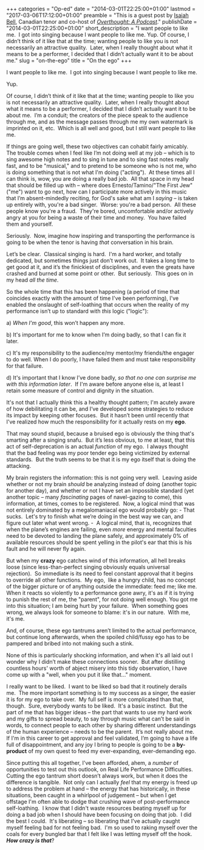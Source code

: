 +++
categories = "Op-ed"
date = "2014-03-01T22:25:00+01:00"
lastmod = "2017-03-06T17:12:00+01:00"
preamble = "This is a guest post by [Isaiah Bell](/authors/isaiah-bell/), Canadian tenor and co-host of [*Overthought: A Podcast*](http://www.overthoughtpodcast.com/)."
publishDate = "2014-03-01T22:25:00+01:00"
short_description = "I want people to like me.  I got into singing because I want people to like me. Yup. Of course, I didn’t think of it like that at the time; wanting people to like you is not necessarily an attractive quality.  Later, when I really thought about what it means to be a performer, I decided that I didn’t actually want it to be about me."
slug = "on-the-ego"
title = "On the ego"
+++

I want people to like me.  I got into singing because I want people to like me.

Yup.

Of course, I didn’t think of it like that at the time; wanting people to like you is not necessarily an attractive quality.  Later, when I really thought about what it means to be a performer, I decided that I didn’t actually want it to be about me.  I’m a conduit; the creators of the piece speak to the audience through me, and as the message passes through me my own watermark is imprinted on it, etc.  Which is all well and good, but I still want people to like me.

If things are going well, these two objectives can cohabit fairly amicably.  The trouble comes when I feel like I’m not doing well at my job – which is to sing awesome high notes and to sing in tune and to sing fast notes really fast, and to be "musical," and to pretend to be someone who is not me, who is doing something that is not what I'm doing ("acting").  At these times all I can think is, wow, you are doing a really bad job.  All that space in my head that should be filled up with – where does Ernesto/Tamino/"The First Jew" ("me") want to go next, how can I participate more actively in this music that I’m absent-mindedly reciting, for God's sake what am I _saying_ – is taken up entirely with, you're a bad singer.  Worse: you're a bad person.  All these people know you're a fraud.  They're bored, uncomfortable and/or actively angry at you for being a waste of their time and money.  You have failed them and yourself.

Seriously.  Now, imagine how inspiring and transporting the performance is going to be when the tenor is having _that_ conversation in his brain.

Let’s be clear.  Classical singing is hard.  I'm a hard worker, and totally dedicated, but sometimes things just don’t work out.  It takes a long time to get good at it, and it’s the finickiest of disciplines, and even the greats have crashed and burned at some point or other.  But seriously.  This goes on in my head _all the time_.

So the whole time that this has been happening (a period of time that coincides exactly with the amount of time I've been performing), I've enabled the onslaught of self-loathing that occurs when the reality of my performance isn’t up to standard with _this_ logic ("logic"):

a) _When I'm good_, this won’t happen any more.

b) It's important for me to know when I’m doing badly, so that I can fix it later.

c) It's my responsibility to the audience/my mentor/my friends/the engager to do well. When I do poorly, I have failed them and must take responsibility for that failure.

d) It's important that I know I’ve done badly, _so that no one can surprise me with this information later_.  If I'm aware before anyone else is, at least I retain some measure of control and dignity in the situation.

It's not that I actually think this a healthy thought pattern; I'm acutely aware of how debilitating it can be, and I‘ve developed some strategies to reduce its impact by keeping other focuses.  But it hasn’t been until recently that I've realized how much the responsibility for it actually rests on my **ego**.

That may sound stupid, because a bruised ego is obviously the thing that's smarting after a singing snafu.  But it’s less obvious, to me at least, that this act of self-deprecation is an actual _function_ of my ego.  I always thought that the bad feeling was my poor tender ego being victimized by external standards.  But the truth seems to be that it is my ego itself that is doing the attacking.

My brain registers the information: this is not going very well.  Leaving aside whether or not my brain _should_ be analyzing instead of doing (another topic for another day), and whether or not I have set an impossible standard (yet another topic – many _fascinating_ pages of navel-gazing to come), this information, at times, comes to be registered.  Now, a logical mind that was not entirely dominated by a megalomaniacal ego would probably go: - That sucks.  Let's try to finish what we’re doing in the best way we can, and figure out later what went wrong. -  A logical mind, that is, recognizes that when the plane’s engines are failing, even _more_ energy and mental faculties need to be devoted to landing the plane safely, and approximately 0% of available resources should be spent yelling in the pilot's ear that this is his fault and he will never fly again.

But when my **crazy** ego catches wind of this information, all hell breaks loose (since less-than-perfect singing obviously equals universal rejection).  So immediate is its need to feel constant approval that it begins to override all other functions.  My ego,  like a hungry child, has no concept of the bigger picture or of anything outside the immediate: feed me; like me. When it reacts so violently to a performance gone awry, it's as if it is trying to punish the rest of me, the "parent", for not doing well enough. You got me into this situation; I am being hurt by your failure.  When something goes wrong, we always look for someone to blame: it's in our nature.  With me, it's me.

And, of course, these ego tantrums aren’t limited to the actual performance, but continue long afterwards, when the spoiled child/fussy ego has to be pampered and bribed into not making such a stink.

None of this is particularly shocking information, and when it's all laid out I wonder why I didn’t make these connections sooner.  But after distilling countless hours' worth of abject misery into this tidy observation, I have come up with a "well, when you put it like that…" moment.

I really want to be liked.  I want to be liked so bad that it routinely derails me.  The more important something is to my success as a singer, the easier it is for my ego to take over.  My full self is more complicated than that, though.  Sure, everybody wants to be liked.  It's a basic instinct.  But the part of me that has bigger ideas – the part that wants to use my hard work and my gifts to spread beauty, to say through music what can’t be said in words, to connect people to each other by sharing different understandings of the human experience – needs to be the parent.  It’s not really about me.  If I'm in this career to get approval and feel validated, I’m going to have a life full of disappointment, and any joy I bring to people is going to be a **by-product** of my own quest to feed my ever-expanding, ever-demanding ego.

Since putting this all together, I've been afforded, ahem, a *number* of opportunities to test out this outlook, on Real Life Performance Difficulties.  Cutting the ego tantrum short doesn’t always work, but when it does the difference is tangible.  Not only can I actually _feel_ that my energy is freed up to address the problem at hand – the energy that has historically, in these situations, been caught in a whirlpool of judgement – but when I get offstage I'm often able to dodge that crushing wave of post-performance self-loathing.  I know that I didn't waste resources beating myself up for doing a bad job when I should have been focusing on doing that job.  I did the best I could.  It's liberating – so liberating that I've actually caught myself feeling bad for not feeling bad.  I'm so used to raking myself over the coals for every bungled bar that I felt like I was letting myself off the hook.  **_How crazy is that_**?
